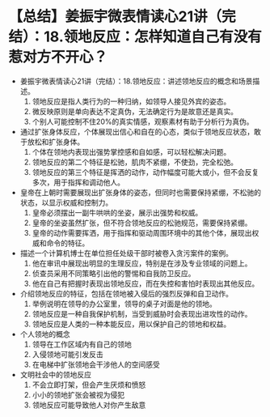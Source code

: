 # 【总结】姜振宇微表情读心21讲（完结）：18.领地反应：怎样知道自己有没有惹对方不开心？

-   姜振宇微表情读心21讲（完结）：18.领地反应：讲述领地反应的概念和场景描述。
    1.  领地反应是指人类行为的一种归纳，如领导人接见外宾的姿态。
    2.  微反映原则是单向表达不定真伪，无法确定行为是故意还是真实。
    3.  个别人可能控制不住20%的真实情感，观察素材有助于分析行为真伪。
-   通过扩张身体反应，个体展现出信心和自在的心态，类似于领地反应状态，敢于放松和扩张身体。
    1.  个体在领地内表现出强势掌控感和自如感，可以轻松解决问题。
    2.  领地反应的第二个特征是松驰，肌肉不紧绷，不使劲，完全松弛。
    3.  领地反应的第三个特征是挥洒的动作，动作幅度可能大或小，但不会反复多次，用于指挥和调动他人。
-   皇帝在上朝时需要展现出扩张身体的姿态，但同时也需要保持紧绷，不松驰的状态，以显示权威和控制力。
    1.  皇帝必须摆出一副牛哄哄的坐姿，展示出强势和权威。
    2.  皇帝的坐姿虽然扩张，但不符合领地反应的松驰规范，需要保持紧绷。
    3.  皇帝的动作需要挥洒，用于指挥和驱动周围环境中的其他个体，展现出权威和命令的特征。
-   描述一个计算机博士在单位担任处级干部时被卷入贪污案件的案例。
    1.  他在审讯中展现出明显的生理反应，特别是在涉及专业领域的问题上。
    2.  侦查员采用不同策略引出他的警惕和自我防卫反应。
    3.  他在自己有把握时表现出领地反应，而在失控和害怕时表现出其他反应。
-   介绍领地反应的特征，包括在领地被入侵后的强烈反弹和自卫动作。
    1.  举例说明在领导的办公室里，领导的桌子对面是他的领地。
    2.  领地反应是一种自我保护机制，当受到威胁时会表现出进攻性的动作。
    3.  领地反应是人类的一种本能反应，用以保护自己的领地和权益。
-   个人领地的概念
    1.  领导在工作区域内有自己的领地
    2.  入侵领地可能引发反击
    3.  在电梯中扩张领地会干涉他人的空间感受
-   文明社会中的领地反应
    1.  不会立即打架，但会产生厌烦和愤怒
    2.  小小的领地扩张会被视为侵犯
    3.  领地反应可能导致他人对你产生敌意